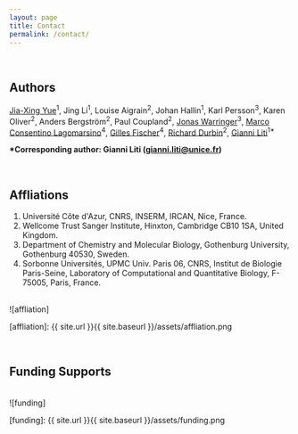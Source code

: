 ```yaml
---
layout: page
title: Contact
permalink: /contact/
---
```

<br>

## Authors
[Jia-Xing Yue]<sup>1</sup>, Jing Li<sup>1</sup>, Louise Aigrain<sup>2</sup>, Johan Hallin<sup>1</sup>, Karl Persson<sup>3</sup>, Karen Oliver<sup>2</sup>, Anders Bergström<sup>2</sup>, Paul Coupland<sup>2</sup>, [Jonas Warringer]<sup>3</sup>, [Marco Consentino Lagomarsino]<sup>4</sup>, [Gilles Fischer]<sup>4</sup>, [Richard Durbin]<sup>2</sup>, [Gianni Liti]<sup>1*</sup>

**\*Corresponding author: Gianni Liti (gianni.liti@unice.fr)**

[Jia-Xing Yue]: https://www.iamphioxus.org
[Jonas Warringer]: http://cmb.gu.se/english/about_us/staff?languageId=100001&userId=xwarrj
[Marco Consentino Lagomarsino]: http://www.lgm.upmc.fr/mcl/index.html
[Gilles Fischer]: http://www.lgm.upmc.fr/BIG
[Richard Durbin]: http://www.sanger.ac.uk/science/groups/durbin-group
[Gianni Liti]: http://www.ircan.org/index.php?option=com_content&view=article&id=72&Itemid=98

<br>

## Affliations
1. Université Côte d'Azur, CNRS, INSERM, IRCAN, Nice, France.
2. Wellcome Trust Sanger Institute, Hinxton, Cambridge CB10 1SA, United Kingdom.
3. Department of Chemistry and Molecular Biology, Gothenburg University, Gothenburg 40530, Sweden.
4. Sorbonne Universités, UPMC Univ. Paris 06, CNRS, Institut de Biologie Paris-Seine, Laboratory of Computational and Quantitative Biology, F-75005, Paris, France.

<br>
![affliation]

[affliation]: {{ site.url }}{{ site.baseurl }}/assets/affliation.png

<br>

## Funding Supports

<br>
![funding]

[funding]: {{ site.url }}{{ site.baseurl }}/assets/funding.png



